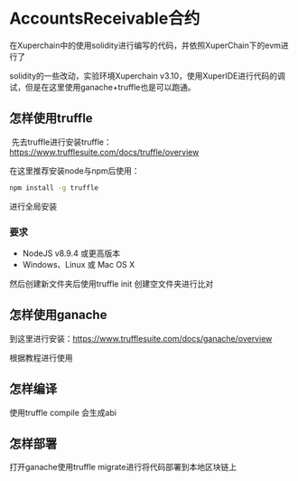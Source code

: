 # AccountsReceivable合约

​	在Xuperchain中的使用solidity进行编写的代码，并依照XuperChain下的evm进行了

solidity的一些改动，实验环境Xuperchain v3.10，使用XuperIDE进行代码的调试，但是在这里使用ganache+truffle也是可以跑通。

## 怎样使用truffle

​	先去truffle进行安装truffle：https://www.trufflesuite.com/docs/truffle/overview

在这里推荐安装node与npm后使用：

```bash
npm install -g truffle
```

进行全局安装

### 要求

- NodeJS v8.9.4 或更高版本
- Windows、Linux 或 Mac OS X

然后创建新文件夹后使用truffle init 创建空文件夹进行比对

## 怎样使用ganache



到这里进行安装：https://www.trufflesuite.com/docs/ganache/overview

根据教程进行使用

## 怎样编译

使用truffle compile 会生成abi



## 怎样部署

打开ganache使用truffle migrate进行将代码部署到本地区块链上